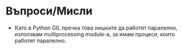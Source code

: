 # Въпроси/Мисли

* Като в Python GIL  пречка това нишките да работят паралелно, използвам multiprocessing module-а, за имам процеси, които работят паралелно.
